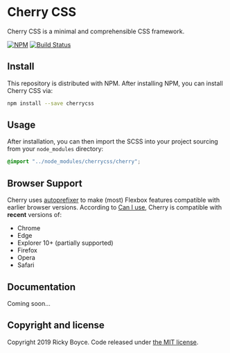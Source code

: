 # Cherry CSS

Cherry CSS is a minimal and comprehensible CSS framework.

[![NPM](https://img.shields.io/npm/v/cherrycss.svg)](https://www.npmjs.com/package/cherrycss)
[![Build Status](https://travis-ci.org/boycce/cherry-css.svg?branch=master)](https://travis-ci.org/boycce/cherry-css)

## Install

This repository is distributed with NPM. After installing NPM, you can install Cherry CSS via:

```sh
npm install --save cherrycss
```

## Usage

After installation, you can then import the SCSS into your project sourcing from your `node_modules` directory:

```scss
@import "../node_modules/cherrycss/cherry";
```

## Browser Support

Cherry uses [autoprefixer](https://github.com/postcss/autoprefixer) to make (most) Flexbox features compatible with earlier browser versions. According to [Can I use](https://caniuse.com/#feat=flexbox), Cherry is compatible with **recent** versions of:

* Chrome
* Edge
* Explorer 10+ (partially supported)
* Firefox
* Opera
* Safari

## Documentation

Coming soon...

## Copyright and license

Copyright 2019 Ricky Boyce. Code released under [the MIT license](https://github.com/boycce/cherry-css/blob/master/LICENSE).

